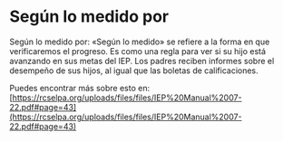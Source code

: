 # Según lo medido por
Según lo medido por: «Según lo medido» se refiere a la forma en que verificaremos el progreso. Es como una regla para ver si su hijo está avanzando en sus metas del IEP. Los padres reciben informes sobre el desempeño de sus hijos, al igual que las boletas de calificaciones.

Puedes encontrar más sobre esto en: [https://rcselpa.org/uploads/files/files/IEP%20Manual%2007-22.pdf#page=43](https://rcselpa.org/uploads/files/files/IEP%20Manual%2007-22.pdf#page=43)
